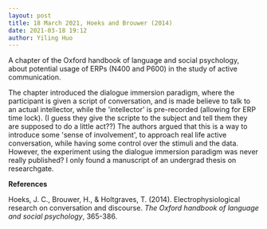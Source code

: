 ```yaml
---
layout: post
title: 18 March 2021, Hoeks and Brouwer (2014)
date: 2021-03-18 19:12
author: Yiling Huo
---
```

<!-- wp:paragraph -->
<p>A chapter of the Oxford handbook of language and social psychology, about potential usage of ERPs (N400 and P600) in the study of active communication.</p>
<!-- /wp:paragraph -->

<!-- wp:paragraph -->
<p>The chapter introduced the dialogue immersion paradigm, where the participant is given a script of conversation, and is made believe to talk to an actual intellector, while the 'intellector' is pre-recorded (allowing for ERP time lock). (I guess they give the scripte to the subject and tell them they are supposed to do a little act??) The authors argued that this is a way to introduce some 'sense of involvement', to approach real life active conversation, while having some control over the stimuli and the data. However, the experiment using the dialogue immersion paradigm was never really published? I only found a manuscript of an undergrad thesis on researchgate. </p>
<!-- /wp:paragraph -->

<!-- wp:paragraph -->
<p><strong>References</strong></p>
<!-- /wp:paragraph -->

<!-- wp:paragraph -->
<p>Hoeks, J. C., Brouwer, H., &amp; Holtgraves, T. (2014). Electrophysiological research on conversation and discourse. <em>The Oxford handbook of language and social psychology</em>, 365-386.</p>
<!-- /wp:paragraph -->
